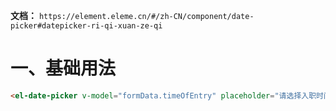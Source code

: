 **文档：** `https://element.eleme.cn/#/zh-CN/component/date-picker#datepicker-ri-qi-xuan-ze-qi`

# 一、基础用法
  ```html
  <el-date-picker v-model="formData.timeOfEntry" placeholder="请选择入职时间" />
  ```